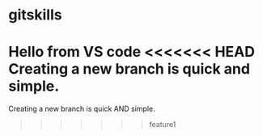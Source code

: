 # gitskills
Hello from VS code
<<<<<<< HEAD
Creating a new branch is quick and simple.
=======
Creating a new branch is quick AND simple.
>>>>>>> feature1
